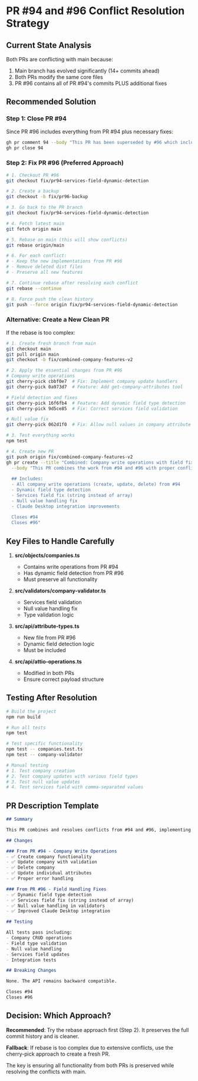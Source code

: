 # PR #94 and #96 Conflict Resolution Strategy

## Current State Analysis

Both PRs are conflicting with main because:
1. Main branch has evolved significantly (14+ commits ahead)
2. Both PRs modify the same core files
3. PR #96 contains all of PR #94's commits PLUS additional fixes

## Recommended Solution

### Step 1: Close PR #94
Since PR #96 includes everything from PR #94 plus necessary fixes:
```bash
gh pr comment 94 --body "This PR has been superseded by #96 which includes all these changes plus additional fixes. Closing in favor of #96."
gh pr close 94
```

### Step 2: Fix PR #96 (Preferred Approach)
```bash
# 1. Checkout PR #96
git checkout fix/pr94-services-field-dynamic-detection

# 2. Create a backup
git checkout -b fix/pr96-backup

# 3. Go back to the PR branch
git checkout fix/pr94-services-field-dynamic-detection

# 4. Fetch latest main
git fetch origin main

# 5. Rebase on main (this will show conflicts)
git rebase origin/main

# 6. For each conflict:
# - Keep the new implementations from PR #96
# - Remove deleted dist files
# - Preserve all new features

# 7. Continue rebase after resolving each conflict
git rebase --continue

# 8. Force push the clean history
git push --force origin fix/pr94-services-field-dynamic-detection
```

### Alternative: Create a New Clean PR
If the rebase is too complex:

```bash
# 1. Create fresh branch from main
git checkout main
git pull origin main
git checkout -b fix/combined-company-features-v2

# 2. Apply the essential changes from PR #96
# Company write operations
git cherry-pick cbbf0e7  # Fix: Implement company update handlers
git cherry-pick 0a973d7  # Feature: Add get-company-attributes tool

# Field detection and fixes
git cherry-pick 16f6fb4  # Feature: Add dynamic field type detection
git cherry-pick 9d5ce85  # Fix: Correct services field validation

# Null value fix
git cherry-pick 062d1f0  # Fix: Allow null values in company attribute updates

# 3. Test everything works
npm test

# 4. Create new PR
git push origin fix/combined-company-features-v2
gh pr create --title "Combined: Company write operations with field fixes" \
  --body "This PR combines the work from #94 and #96 with proper conflict resolution.
  
  ## Includes:
  - All company write operations (create, update, delete) from #94
  - Dynamic field type detection
  - Services field fix (string instead of array)
  - Null value handling fix
  - Claude Desktop integration improvements
  
  Closes #94
  Closes #96"
```

## Key Files to Handle Carefully

1. **src/objects/companies.ts**
   - Contains write operations from PR #94
   - Has dynamic field detection from PR #96
   - Must preserve all functionality

2. **src/validators/company-validator.ts**
   - Services field validation
   - Null value handling fix
   - Type validation logic

3. **src/api/attribute-types.ts**
   - New file from PR #96
   - Dynamic field detection logic
   - Must be included

4. **src/api/attio-operations.ts**
   - Modified in both PRs
   - Ensure correct payload structure

## Testing After Resolution

```bash
# Build the project
npm run build

# Run all tests
npm test

# Test specific functionality
npm test -- companies.test.ts
npm test -- company-validator

# Manual testing
# 1. Test company creation
# 2. Test company updates with various field types
# 3. Test null value updates
# 4. Test services field with comma-separated values
```

## PR Description Template

```markdown
## Summary

This PR combines and resolves conflicts from #94 and #96, implementing comprehensive company write operations with proper field handling.

## Changes

### From PR #94 - Company Write Operations
- ✅ Create company functionality
- ✅ Update company with validation
- ✅ Delete company
- ✅ Update individual attributes
- ✅ Proper error handling

### From PR #96 - Field Handling Fixes
- ✅ Dynamic field type detection
- ✅ Services field fix (string instead of array)
- ✅ Null value handling in validators
- ✅ Improved Claude Desktop integration

## Testing

All tests pass including:
- Company CRUD operations
- Field type validation
- Null value handling
- Services field updates
- Integration tests

## Breaking Changes

None. The API remains backward compatible.

Closes #94
Closes #96
```

## Decision: Which Approach?

**Recommended**: Try the rebase approach first (Step 2). It preserves the full commit history and is cleaner.

**Fallback**: If rebase is too complex due to extensive conflicts, use the cherry-pick approach to create a fresh PR.

The key is ensuring all functionality from both PRs is preserved while resolving the conflicts with main.